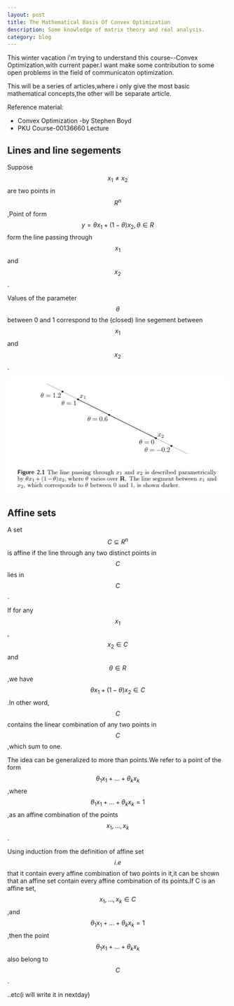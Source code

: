 ```yaml
---
layout: post
title: The Mathematical Basis Of Convex Optimization
description: Some knowledge of matrix theory and real analysis.
category: blog
---
```


This winter vacation i'm trying to understand this course--Convex Optimization,with current paper.I want make some contribution to some open problems in the field of communicaton optimization.

This will be a series of articles,where i only give the most basic mathematical concepts,the other will be separate article.

Reference material:

- Convex Optimization -by Stephen Boyd
- PKU Course-00136660 Lecture

Lines and line segements
--
Suppose $$x_1\neq x_2$$ are two points in $$R^n$$,Point of form
$$ y=\theta x_1+(1-\theta)x_2,\theta \in R$$
form the line passing through $$x_1$$ and $$x_2$$.

Values of the parameter $$\theta$$ between 0 and 1 correspond to the (closed) line segement between $$x_1$$ and $$x_2$$.

![line](/images/convex/basic/line.JPG)

Affine sets
--
A set $$C \subseteq R^n$$ is affine if the line through any two distinct points in $$C$$ lies in $$C$$.

If for any $$x_1$$,$$x_2 \in C$$ and $$\theta \in R$$,we have $$\theta x_1 + (1 - \theta)x_2 \in C$$.In other word,$$C$$ contains the linear combination of any two points in $$C$$,which sum to one.

The idea can be generalized to more than points.We refer to a point of the form $$\theta_1 x_1+\ldots +\theta_kx_k$$,where $$\theta_1 x_1+\ldots +\theta_kx_k = 1$$,as an affine combination of the points $$x_1,\ldots,x_k$$.

Using induction from the definition of affine set $$i.e$$ that it contain every affine combination of two points in it,it can be shown that an affine set contain every affine combination of its points.If C is an affine set,$$x_1,\ldots,x_k \in C$$,and $$\theta_1 x_1+\ldots +\theta_kx_k = 1$$,then the point $$\theta_1 x_1+\ldots +\theta_kx_k$$ also belong to $$C$$.

..etc(i will write it in nextday)








